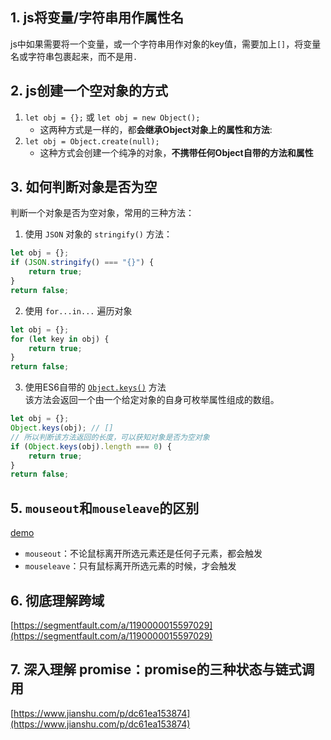## 1. js将变量/字符串用作属性名
js中如果需要将一个变量，或一个字符串用作对象的key值，需要加上`[]`，将变量名或字符串包裹起来，而不是用`.`
## 2. js创建一个空对象的方式
1. `let obj = {};` 或 `let obj = new Object();` 
    - 这两种方式是一样的，都**会继承Object对象上的属性和方法**:
    <img-show :img-info="{src:'https://i.loli.net/2019/11/05/JyM58QjopPEXSaH.png',description:'let obj = {};'}"/>
    <img-show :img-info="{src:'https://i.loli.net/2019/11/05/f9l8tqiZSjhu3Uw.png',description:'let obj = new Object();'}"/>
2. `let obj = Object.create(null);`
    - 这种方式会创建一个纯净的对象，**不携带任何Object自带的方法和属性**
    <img-show :img-info="{src:'https://i.loli.net/2019/11/05/2HB8szWbUVPNjtx.png',description:'let obj = Object.create(null)'}"/>
## 3. 如何判断对象是否为空
判断一个对象是否为空对象，常用的三种方法：
1. 使用 `JSON` 对象的 `stringify()` 方法：
```js
let obj = {};
if (JSON.stringify() === "{}") {
    return true;
}
return false;
```
2. 使用 `for...in...` 遍历对象
```js
let obj = {};
for (let key in obj) {
    return true;
}
return false;
```
3. 使用ES6自带的 [`Object.keys()`](https://developer.mozilla.org/zh-CN/docs/Web/JavaScript/Reference/Global_Objects/Object/keys) 方法  
该方法会返回一个由一个给定对象的自身可枚举属性组成的数组。
```js
let obj = {};
Object.keys(obj); // []
// 所以判断该方法返回的长度，可以获知对象是否为空对象
if (Object.keys(obj).length === 0) {
    return true;
}
return false;
```
## 5. `mouseout`和`mouseleave`的区别
[demo](http://www.w3school.com.cn/tiy/t.asp?f=jquery_event_mouseleave_mouseout)
- `mouseout`：不论鼠标离开所选元素还是任何子元素，都会触发
- `mouseleave`：只有鼠标离开所选元素的时候，才会触发
## 6. 彻底理解跨域
[https://segmentfault.com/a/1190000015597029](https://segmentfault.com/a/1190000015597029)
## 7. 深入理解 promise：promise的三种状态与链式调用
[https://www.jianshu.com/p/dc61ea153874](https://www.jianshu.com/p/dc61ea153874)